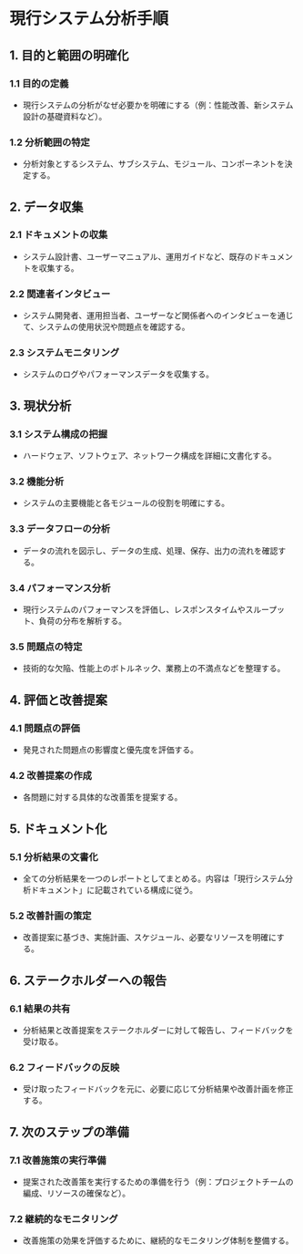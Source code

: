 # 現行システム分析手順

## 1. 目的と範囲の明確化

### 1.1 目的の定義

- 現行システムの分析がなぜ必要かを明確にする（例：性能改善、新システム設計の基礎資料など）。

### 1.2 分析範囲の特定

- 分析対象とするシステム、サブシステム、モジュール、コンポーネントを決定する。

## 2. データ収集

### 2.1 ドキュメントの収集

- システム設計書、ユーザーマニュアル、運用ガイドなど、既存のドキュメントを収集する。

### 2.2 関連者インタビュー

- システム開発者、運用担当者、ユーザーなど関係者へのインタビューを通じて、システムの使用状況や問題点を確認する。

### 2.3 システムモニタリング

- システムのログやパフォーマンスデータを収集する。

## 3. 現状分析

### 3.1 システム構成の把握

- ハードウェア、ソフトウェア、ネットワーク構成を詳細に文書化する。

### 3.2 機能分析

- システムの主要機能と各モジュールの役割を明確にする。

### 3.3 データフローの分析

- データの流れを図示し、データの生成、処理、保存、出力の流れを確認する。

### 3.4 パフォーマンス分析

- 現行システムのパフォーマンスを評価し、レスポンスタイムやスループット、負荷の分布を解析する。

### 3.5 問題点の特定

- 技術的な欠陥、性能上のボトルネック、業務上の不満点などを整理する。

## 4. 評価と改善提案

### 4.1 問題点の評価

- 発見された問題点の影響度と優先度を評価する。

### 4.2 改善提案の作成

- 各問題に対する具体的な改善策を提案する。

## 5. ドキュメント化

### 5.1 分析結果の文書化

- 全ての分析結果を一つのレポートとしてまとめる。内容は「現行システム分析ドキュメント」に記載されている構成に従う。

### 5.2 改善計画の策定

- 改善提案に基づき、実施計画、スケジュール、必要なリソースを明確にする。

## 6. ステークホルダーへの報告

### 6.1 結果の共有

- 分析結果と改善提案をステークホルダーに対して報告し、フィードバックを受け取る。

### 6.2 フィードバックの反映

- 受け取ったフィードバックを元に、必要に応じて分析結果や改善計画を修正する。

## 7. 次のステップの準備

### 7.1 改善施策の実行準備

- 提案された改善策を実行するための準備を行う（例：プロジェクトチームの編成、リソースの確保など）。

### 7.2 継続的なモニタリング

- 改善施策の効果を評価するために、継続的なモニタリング体制を整備する。
